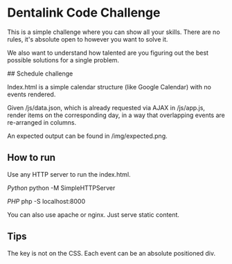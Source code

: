 # Dentalink Code Challenge
 
This is a simple challenge where you can show all your skills. There are no rules, it's absolute open to however you want to solve it. 

We also want to understand how talented are you figuring out the best possible solutions for a single problem.

## Schedule challenge

Index.html is a simple calendar structure (like Google Calendar) with no events rendered.

Given /js/data.json, which is already requested via AJAX in /js/app.js, render items on the corresponding day, in a way that overlapping events are re-arranged in columns.

An expected output can be found in /img/expected.png.

## How to run

Use any HTTP server to run the index.html.

*Python*
python -M SimpleHTTPServer

*PHP*
php -S localhost:8000

You can also use apache or nginx. Just serve static content.

## Tips
The key is not on the CSS. Each event can be an absolute positioned div.

